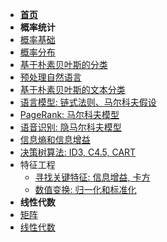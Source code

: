 * **[首页](/)**
* **概率统计**
* [概率基础](statistics/basic)
* [概率分布](statistics/distribution)
* [基于朴素贝叶斯的分类](statistics/naive-bayes)
* [预处理自然语言](statistics/nlp-preprocessing)
* [基于朴素贝叶斯的文本分类](statistics/text-classification)
* [语言模型: 链式法则、马尔科夫假设](statistics/lang-model)
* [PageRank: 马尔科夫模型](statistics/markov-model)
* [语音识别: 隐马尔科夫模型](statistics/implicit-markov-model)
* [信息熵和信息增益](statistics/entropy)
* [决策树算法: ID3, C4.5, CART](statistics/decision-tree)
* 特征工程
  * [寻找关键特征: 信息增益, 卡方](statistics/key-feature)
  * [数值变换: 归一化和标准化](statistics/normalization-standardization)
* **线性代数**
* [矩阵](linear_algebra/matrix)
* [线性代数](linear_algebra/index)
